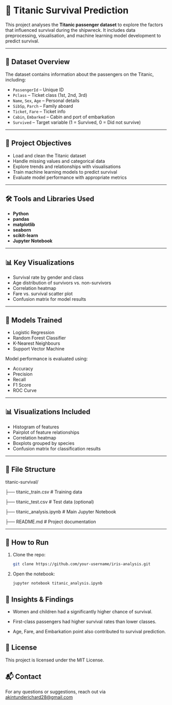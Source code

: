 # 🚢 Titanic Survival Prediction

This project analyses the **Titanic passenger dataset** to explore the factors that influenced survival during the shipwreck. It includes data preprocessing, visualisation, and machine learning model development to predict survival.

---

## 📁 Dataset Overview

The dataset contains information about the passengers on the Titanic, including:

- `PassengerId` – Unique ID  
- `Pclass` – Ticket class (1st, 2nd, 3rd)  
- `Name`, `Sex`, `Age` – Personal details  
- `SibSp`, `Parch` – Family aboard  
- `Ticket`, `Fare` – Ticket info  
- `Cabin`, `Embarked` – Cabin and port of embarkation  
- `Survived` – Target variable (1 = Survived, 0 = Did not survive)

---

## 🎯 Project Objectives

- Load and clean the Titanic dataset
- Handle missing values and categorical data
- Explore trends and relationships with visualisations
- Train machine learning models to predict survival
- Evaluate model performance with appropriate metrics

---

## 🛠️ Tools and Libraries Used

- **Python**  
- **pandas**
- **matplotlib**
- **seaborn**  
- **scikit-learn**
- **Jupyter Notebook**

---

## 📊 Key Visualizations

- Survival rate by gender and class
- Age distribution of survivors vs. non-survivors
- Correlation heatmap
- Fare vs. survival scatter plot
- Confusion matrix for model results

---

## 🤖 Models Trained

- Logistic Regression  
- Random Forest Classifier  
- K-Nearest Neighbours  
- Support Vector Machine

Model performance is evaluated using:
- Accuracy
- Precision
- Recall
- F1 Score
- ROC Curve

---

## 📊 Visualizations Included

- Histogram of features
- Pairplot of feature relationships
- Correlation heatmap
- Boxplots grouped by species
- Confusion matrix for classification results

---

## 📁 File Structure

titanic-survival/ 

├── titanic_train.csv # Training data 

├── titanic_test.csv # Test data (optional) 

├── titanic_analysis.ipynb # Main Jupyter Notebook 

├── README.md # Project documentation


---

## 🚀 How to Run

1. Clone the repo:
   ```bash
   git clone https://github.com/your-username/iris-analysis.git

2. Open the notebook:
   ```bash
   jupyter notebook titanic_analysis.ipynb

## 🧠 Insights & Findings
- Women and children had a significantly higher chance of survival.

- First-class passengers had higher survival rates than lower classes.

- Age, Fare, and Embarkation point also contributed to survival prediction.

## 📌 License
This project is licensed under the MIT License.

## 📬 Contact
For any questions or suggestions, reach out via akintunderichard28@gmail.com
